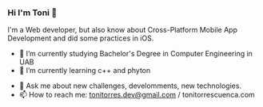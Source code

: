 ### Hi I'm Toni  👋

<!--
**ToniTJK/ToniTJK** is a ✨ _special_ ✨ repository because its `README.md` (this file) appears on your GitHub profile.
-->

I'm a Web developer, but also know about Cross-Platform Mobile App Development and did some practices in iOS.

- 🔭 I’m currently studying Bachelor's Degree in Computer Engineering in UAB
- 🌱 I’m currently learning c++ and phyton
<!--- 👯 I’m looking to collaborate on ...
 - 🤔 I’m looking for help with ... -->
- 💬 Ask me about new challenges, develomments, new technologies.
- 📫 How to reach me: tonitorres.dev@gmail.com / tonitorrescuenca.com
<!--
- 😄 Pronouns: ...
- ⚡ Fun fact:
-->
